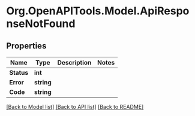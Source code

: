 
# Org.OpenAPITools.Model.ApiResponseNotFound

## Properties

Name | Type | Description | Notes
------------ | ------------- | ------------- | -------------
**Status** | **int** |  | 
**Error** | **string** |  | 
**Code** | **string** |  | 

[[Back to Model list]](../README.md#documentation-for-models)
[[Back to API list]](../README.md#documentation-for-api-endpoints)
[[Back to README]](../README.md)

